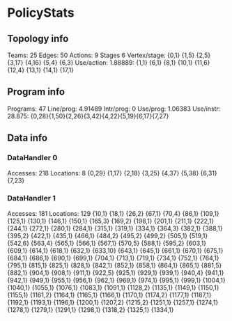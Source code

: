 # PolicyStats
## Topology info
Teams:		25
Edges:		50
Actions:	9
Stages		6
Vertex/stage:	{0,1} {1,5} {2,5} {3,17} {4,16} {5,4} {6,3} 
Use/action:	1.88889: {1,1} {6,1} {8,1} {10,1} {11,6} {12,4} {13,1} {14,1} {17,1} 

## Program info
Programs:	47
Line/prog:	4.91489
Intr/prog:	0
Use/prog:	1.06383
Use/instr:	28.875: {0,28}{1,50}{2,26}{3,42}{4,22}{5,19}{6,17}{7,27}

## Data info

### DataHandler 0
Accesses:	218
Locations:	8
{0,29} {1,17} {2,18} {3,25} {4,37} {5,38} {6,31} {7,23} 

### DataHandler 1
Accesses:	181
Locations:	129
{10,1} {18,1} {26,2} {67,1} {70,4} {86,1} {109,1} {125,1} {130,1} {146,1} {150,1} {165,3} {169,2} {198,1} {201,1} {211,1} {222,1} {244,1} {272,1} {280,1} {284,1} {315,1} {319,1} {334,1} {364,3} {382,1} {388,1} {395,2} {422,1} {435,1} {466,1} {484,2} {495,2} {499,2} {505,1} {519,1} {542,6} {563,4} {565,1} {566,1} {567,1} {570,5} {588,1} {595,2} {603,1} {609,1} {614,1} {618,1} {632,1} {633,10} {643,1} {645,1} {661,1} {670,1} {675,1} {684,1} {686,1} {690,1} {699,1} {704,1} {713,1} {719,1} {734,1} {752,1} {764,1} {795,1} {815,1} {825,1} {828,1} {842,1} {852,1} {858,1} {864,1} {865,1} {881,5} {882,1} {904,1} {908,1} {911,1} {922,5} {925,1} {929,1} {939,1} {940,4} {941,1} {942,1} {949,1} {955,1} {956,1} {962,1} {969,1} {974,1} {995,1} {999,1} {1004,1} {1040,1} {1055,1} {1076,1} {1083,1} {1091,1} {1128,2} {1135,1} {1149,1} {1150,1} {1155,1} {1161,2} {1164,1} {1165,1} {1166,1} {1170,1} {1174,2} {1177,1} {1187,1} {1192,1} {1193,1} {1196,1} {1200,1} {1207,2} {1215,2} {1251,1} {1257,1} {1274,1} {1278,1} {1279,1} {1291,1} {1298,1} {1318,2} {1325,1} {1334,1} 